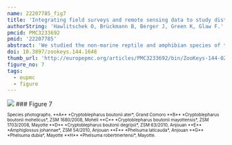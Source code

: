 ```yaml
---
name: 22207785_fig7
title: 'Integrating field surveys and remote sensing data to study distribution, habitat use and conservation status of the herpetofauna of the Comoro Islands.'
authorString: 'Hawlitschek O, Brückmann B, Berger J, Green K, Glaw F.'
pmcid: PMC3233692
pmid: '22207785'
abstract: 'We studied the non-marine reptile and amphibian species of the volcanic Comoro archipelago in the Western Indian Ocean, a poorly known island herpetofauna comprising numerous microendemic species of potentially high extinction risk and widespread, non-endemic and often invasive taxa. According to our data, the Comoro islands are inhabited by two amphibian species and at least 28 species of reptiles although ongoing genetic studies and unconfirmed historical records suggest an even higher species diversity. 14 of the 28 currently recognized species of terrestrial reptiles (50%) and the two amphibians are endemic to a single island or to the Comoro archipelago. The majority of species are most abundant at low elevation. However, a few endemic species, like the gekkonid lizards Paroedura sanctijohannis and Phelsuma nigristriata, are more common in or even confined to higher altitudes. We created habitat maps from remotely sensed data in combination with detailed species distribution maps produced using comprehensive data from field surveys between 2000 and 2010, literature, and historical locality records based on specimens in zoological collections. Using these data, we assessed the conservation status of the endemic terrestrial reptiles and amphibians according to the IUCN Red List criteria. Our results show that although little area of natural forest remains on the Comoros, many species are abundant in degraded forest or plantations. Competition and predation by invasive species appears to be the most important threat factor for the endemic herpetofauna, together with habitat degradation and destruction, which further favours invasive species. We propose the status Endangered for three species, Vulnerable for one species, Near Threatened for six species, Least Concern for four and Data Deficient for two species. The endemic subspecies Oplurus cuvieri comorensis is proposed for the status Critically Endangered. Based on the results of this study, seven areas of importance for reptile and amphibian conservation on the Comoros are identified. This study shows how remote sensing data can contribute to increasing accuracy and objectiveness of conservation assessments.'
doi: 10.3897/zookeys.144.1648
thumb_url: 'http://europepmc.org/articles/PMC3233692/bin/ZooKeys-144-021-g007.gif'
figure_no: 7
tags:
  - eupmc
  - figure
---
```

<img src='http://europepmc.org/articles/PMC3233692/bin/ZooKeys-144-021-g007.jpg' style='max-height: 300px'>
### Figure 7
<p style='font-size: 10px;'>Species photographs. **A** *<named-content content-type="taxon-name">Cryptoblepharus boutonii ater</named-content>*, Grand Comoro **B** *<named-content content-type="taxon-name">Cryptoblepharus boutonii mohelicus</named-content>*, ZSM 1680/2008, Mohéli **C** *<named-content content-type="taxon-name">Cryptoblepharus boutonii mayottensis</named-content>*, ZSM 1703/2008, Mayotte **D** *<named-content content-type="taxon-name">Cryptoblepharus boutonii degrijsii</named-content>*, ZSM 63/2010, Anjouan **E** *<named-content content-type="taxon-name">Amphiglossus johannae</named-content>*, ZSM 54/2010, Anjouan **F** *<named-content content-type="taxon-name">Phelsuma laticauda</named-content>*, Anjouan **G** *<named-content content-type="taxon-name">Phelsuma dubia</named-content>*, Mayotte **H** *<named-content content-type="taxon-name">Phelsuma robertmertensi</named-content>*, Mayotte.</p>
